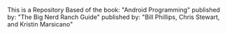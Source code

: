 This is a Repository Based of the book: "Android Programming" published by: "The Big Nerd Ranch Guide" published by: "Bill Phillips, Chris Stewart, and Kristin Marsicano"
